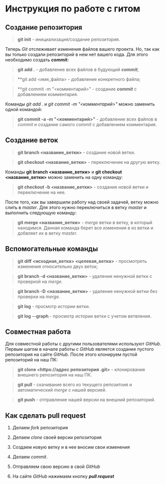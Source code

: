# Инструкция по работе с гитом

 ## Создание репозитория
 > **git init** - инициализация/создание репозитория.

  Теперь *Git* отслеживает изменения файлов вашего проекта. Но, так как вы только создали репозиторий в нем нет вашего кода. Для этого необходимо создать _**commit:**_
  > **git add .** - добавление всех файлов в будующий _**commit**_;
  
  > **git add <имя_файла> - добавление конкретного файла;

  > **git commit -m "<комментарий>" - создание _**commit**_ с добавлением комментария.
  
  Команды *git add .* и *git commit -m "<комментарий>"* можно заменить одной командой:

  > **git commit -a -m "<комментарий>"** - добавление всех файлов в *commit* и создание самого *commit* с добавлением комментария.
 
 ## Создание веток 
 
  > **git branch <название_ветки>** - создание новой ветки.

  > **git checkout <название_ветки>** - переключение на другую ветку.

  Команды **git branch <название_ветки>** и **git checkout <название_ветки>** можно заменить на одну команду:

  > **git checkout -b <название_ветки>** - создание новой ветки и переключение на нее.

  После того, как вы завершили работу над своей задачей, ветку можно слить в *master*. Для этого нужно переключиться в ветку *master* и выполнить следующую команду:

  > **git merge <название_ветки>** - *merge* ветки в ветку, в который находимся. Данная команда берет все изменения в из ветки и добвляет их в ветку *master*.
 
 ## Вспомогательные команды

> **git diff <исходная_ветка> <целевая_ветка>** - просмотреть изменения относительно двух веток;

> **git branch -d <название_ветки>** - удаление ненужной ветки с проверкой на *merge*.

> **git branch -D <название_ветки>** - удаление ненужной ветки без проверки на *merge*.

> **git log** - просмотр истории ветки.

> **git log --graph** - просмотр истории ветки с учетом ветвления.

 ## Совместная работа

  Для совместной работы с другими пользователями используют *GitHub*.
  Первым шагом в начале работы с *GitHub* является создание пустого репозитория на сайте *GitHub*. После этого клонируем пустой репозиторий на наш ПК:

  > **git clone <https://адрес репозитория .git>** - клонирование внешнего репозитория на наш ПК.

  > **git pull** - скачивание всего из текущего репозитоия и автоматический *merge* с нашей версией.

  > **git push** - отправление нашей версии на внешний репозиторий.

 ## Как сделать pull request
  
  1. Делаем *fork* репозитория

  2. Делаем *clone* своей версии репозитория

  3. Создаем новую ветку и в нее вносим свои изменения

  4. Делаем *commit*.

  5. Отправляем свою версию в свой *GitHub*

  6. На сайте *GitHub* нажимаем кнопку _**pull request**_
